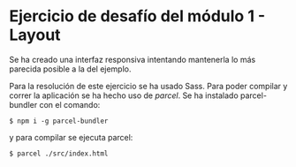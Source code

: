 # Ejercicio de desafío del módulo 1 - Layout

Se ha creado una interfaz responsiva intentando mantenerla lo más parecida posible a la del ejemplo.

Para la resolución de este ejercicio se ha usado Sass. Para poder compilar y correr la aplicación se ha hecho uso de *parcel*. Se ha instalado parcel-bundler con el comando:

```console
$ npm i -g parcel-bundler
```

y para compilar se ejecuta parcel:

```console
$ parcel ./src/index.html
```
